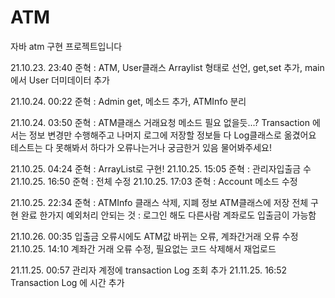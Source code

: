 # ATM

자바 atm 구현 프로젝트입니다

21.10.23. 23:40
준혁 : ATM, User클래스 Arraylist 형태로 선언, get,set 추가, main에서 User 더미데이터 추가

21.10.24. 00:22
준혁 : Admin get, 메소드 추가, ATMInfo 분리

21.10.24. 03:50
준혁 : ATM클래스 거래요청 메소드 필요 없을듯...?
      Transaction 에서는 정보 변경만 수행해주고 나머지 로그에 저장할 정보들 다 Log클래스로 옮겼어요
      테스트는 다 못해봐서 하다가 오류나는거나 궁금한거 있음 물어봐주세요!

21.10.25. 04:24
준혁 : ArrayList로 구현!
21.10.25. 15:05
준혁 : 관리자입출금 수 
21.10.25. 16:50
준혁 : 전체 수정
21.10.25. 17:03
준혁 : Account 메소드 수정

21.10.25. 22:34
준혁 : ATMInfo 클래스 삭제, 지폐 정보 ATM클래스에 저장
전체 구현 완료
한가지 예외처리 안되는 것 : 로그인 해도 다른사람 계좌로도 입출금이 가능함

21.10.26. 00:35
입출금 오류시에도 ATM값 바뀌는 오류,
계좌간거래 오류 수정
21.10.25. 14:10
계좌간 거래 오류 수정, 필요없는 코드 삭제해서 재업로드

21.11.25. 00:57
관리자 계정에 transaction Log 조회 추가
21.11.25. 16:52
Transaction Log 에 시간 추가